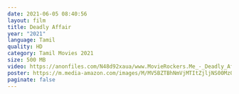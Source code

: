 ```yaml
---
date: 2021-06-05 08:40:56
layout: film
title: Deadly Affair
year: "2021"
language: Tamil
quality: HD
category: Tamil Movies 2021
size: 500 MB
video: https://anonfiles.com/N48d92xaua/www.MovieRockers.Me_-_Deadly_Affair_2021_Tamil_HDRip_480p_Single_Part_mp4
poster: https://m.media-amazon.com/images/M/MV5BZTBhNmVjMTItZjljNS00MzQ0LWJlNjYtN2QzZjMxYThmZmQ4XkEyXkFqcGdeQXVyNjY1NTEwMjM@._V1_UY1200_CR165,0,630,1200_AL_.jpg
paginate: false
---
```

